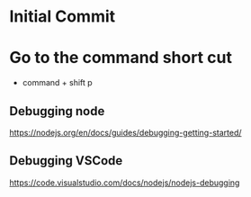 # Initial Commit

# Go to the command short cut

- command + shift p

## Debugging node

https://nodejs.org/en/docs/guides/debugging-getting-started/

## Debugging VSCode

https://code.visualstudio.com/docs/nodejs/nodejs-debugging

